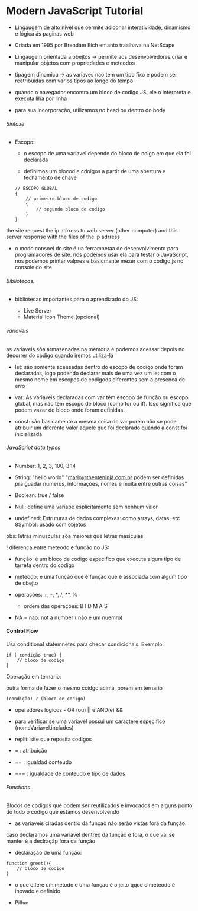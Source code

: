 # Modern JavaScript Tutorial

* Lingaugem de alto nivel que oermite adiconar interatividade, dinamismo e lógica ás paginas web

* Criada em 1995 por Brendam Eich entanto traalhava na NetScape

* Lingaugem orientada a obejtos -> permite aos desenvolvedores criar e manipular objetos com propriedades e meteodos

* tipagem dinamica -> as variaves nao tem um tipo fixo e podem ser reatribuidas com varios tipos ao longo do tempo

* quando o navegador encontra um bloco de codigo JS, ele o interpreta e executa liha por linha

* para sua incorporação, utilizamos <script></script> no head ou dentro do body

###### Sintaxe

* Escopo: 
    * o escopo de uma variavel depende do bloco de coigo em que ela foi declarada

    * definimos um blocod e cdoigos a partir de uma abertura e fechamento de chave

    ```
    // ESCOPO GLOBAL
    {
        // primeiro bloco de codigo
        {
            // segundo bloco de codigo
        }
    }
    ```

the site request the ip adrress to web server (other computer) and this server response with the files of the ip adrress

 * o modo consoel do site é ua  ferramnetaa de desenvolvimento para programadores de site. nos podemos usar ela para testar o JavaScript, nos podemos printar valpres e basicmante mexer com o codigo js no console do site

###### Bibliotecas:

- bibliotecas importantes para o aprendizado do JS: 

  * Live Server
  * Material Icon Theme (opcional)

###### variaveis

as variaveis sõa armazenadas na memoria e podemos acessar depois no decorrer do codigo quando iremos utiliza-lá

* let: são somente aceesadas dentro do escopo de codigo onde foram declaradas, logo podendo declarar mais de uma vez um let com o mesmo nome em escopos de codigods diferentes sem a presenca de erro

* var: As variáveis declaradas com var têm escopo de função ou escopo global, mas não têm escopo de bloco (como for ou if). Isso significa que podem vazar do bloco onde foram definidas.

* const: são basicamente a mesma coisa do var porem não se pode atribuir um diferente valor aquele que foi declarado quando a const foi inicializada

###### JavaScript data types

* Number: 1, 2, 3, 100, 3.14

* String: "hello world" "mario@thenteninja.com.br podem ser definidas pra guadar numeros, informações, nomes e muita entre outras coisas"

* Boolean: true / false

* Null: define uma variabe esplicitamente sem nenhum valor
* undefined: Estruturas de dados complexas: como arrays, datas, etc
8Symbol: usado com objetos

obs: 
letras minusculas sõa maiores que letras masiculas

 ! diferença entre meteodo e função no JS:

 * função: é um bloco de codigo especifico que executa algum tipo de tarrefa dentro do codigo

 * meteodo: e uma função que é função que é associada com algum tipo de obejto

* operações:  +, -, *, /, **, % 

    *  ordem das operações: B I D M A S

- NA = nao: not a number ( não é um nuemro)

#### Control Flow

Usa conditional statemnetes para checar condicionais. Exemplo:

```
if ( condição true) {
    // bloco de codigo
}
```

Operação em ternario:

outra forma de fazer o mesmo coidgo acima, porem em ternario

```
(condição) ? (bloco de codigo)
```

* operadores logicos - OR (ou) || e AND(e) &&

* para verificar se uma variavel possui um caractere especifico (nomeVariavel.includes)

* replit: site que reposita codigos

* = : atribuição

* == : igualdad conteudo

 * === : igualdade de conteudo e tipo de dados

 ###### Functions

 Blocos de codigos que podem ser reutilizados e invocados em alguns ponto do todo o codigo que estamos desenvolvendo

* as variaveis ciradas dentro da funçaõ não serão vistas fora da função.

caso declaramos uma variavel dentreo da função e fora, o que vai se manter é a declraçãp fora da função

* declaração de uma função:

```
function greet(){
    // bloco de codigo
}
```

 * o que difere um metodo e uma funçao é o jeito qque o meteodo é inovado e definido

 * Pilha: 

